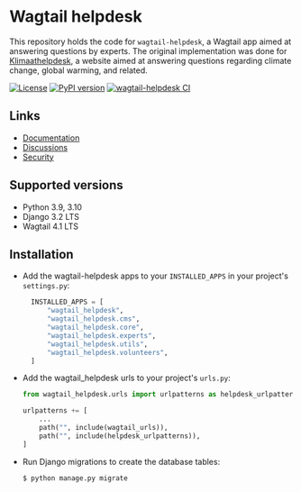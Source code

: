 # Wagtail helpdesk

This repository holds the code for `wagtail-helpdesk`, a Wagtail app aimed at answering questions by experts. The original implementation was done for [Klimaathelpdesk](https://klimaathelpdesk.org), a website aimed at answering questions regarding climate change, global warming, and related.

[![License](https://img.shields.io/badge/License-BSD_3--Clause-blue.svg)](https://opensource.org/licenses/BSD-3-Clause)
[![PyPI version](https://badge.fury.io/py/wagtail-helpdesk.svg)](https://badge.fury.io/py/wagtail-helpdesk)
[![wagtail-helpdesk CI](https://github.com/fourdigits/wagtail-helpdesk/actions/workflows/test.yml/badge.svg)](https://github.com/fourdigits/wagtail-helpdesk/actions/workflows/test.yml)

## Links

- [Documentation](https://github.com/fourdigits/wagtail-helpdesk/blob/main/README.md)
- [Discussions](https://github.com/fourdigits/wagtail-helpdesk/discussions)
- [Security](https://github.com/fourdigits/wagtail-helpdesk/security)

## Supported versions

- Python 3.9, 3.10
- Django 3.2 LTS
- Wagtail 4.1 LTS

## Installation

- Add the wagtail-helpdesk apps to your `INSTALLED_APPS` in your project's `settings.py`:
  ```python
    INSTALLED_APPS = [
        "wagtail_helpdesk",
        "wagtail_helpdesk.cms",
        "wagtail_helpdesk.core",
        "wagtail_helpdesk.experts",
        "wagtail_helpdesk.utils",
        "wagtail_helpdesk.volunteers",
    ]
  ```
  
- Add the wagtail_helpdesk urls to your project's `urls.py`:
  ```python
  from wagtail_helpdesk.urls import urlpatterns as helpdesk_urlpatterns
  
  urlpatterns += [
      ...
      path("", include(wagtail_urls)),
      path("", include(helpdesk_urlpatterns)),
  ]
  ```


- Run Django migrations to create the database tables:

  `$ python manage.py migrate`
